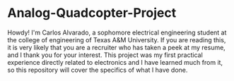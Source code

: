 # Analog-Quadcopter-Project

Howdy! I'm Carlos Alvarado, a sophomore electrical engineering student at the college of engineering of Texas A&M University.
If you are reading this, it is very likely that you are a recruiter who has taken a peek at my resume, and I thank you for your interest.
This project was my first practical experience directly related to electronics and I have learned much from it, so this repository will cover the specifics of what I have done.
